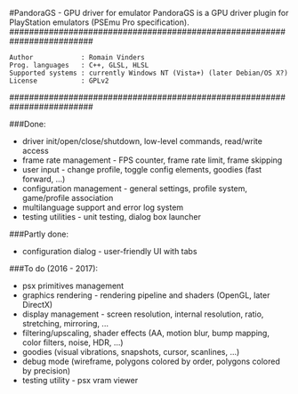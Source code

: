 #PandoraGS - GPU driver for emulator
PandoraGS is a GPU driver plugin for PlayStation emulators (PSEmu Pro specification).
#########################################################################

    Author            : Romain Vinders
    Prog. languages   : C++, GLSL, HLSL
    Supported systems : currently Windows NT (Vista+) (later Debian/OS X?)
    License           : GPLv2

#########################################################################

###Done:
* driver init/open/close/shutdown, low-level commands, read/write access
* frame rate management - FPS counter, frame rate limit, frame skipping
* user input - change profile, toggle config elements, goodies (fast forward, ...)
* configuration management - general settings, profile system, game/profile association
* multilanguage support and error log system
* testing utilities - unit testing, dialog box launcher

###Partly done:
* configuration dialog - user-friendly UI with tabs

###To do (2016 - 2017):
* psx primitives management
* graphics rendering - rendering pipeline and shaders (OpenGL, later DirectX)
* display management - screen resolution, internal resolution, ratio, stretching, mirroring, ...
* filtering/upscaling, shader effects (AA, motion blur, bump mapping, color filters, noise, HDR, ...)
* goodies (visual vibrations, snapshots, cursor, scanlines, ...)
* debug mode (wireframe, polygons colored by order, polygons colored by precision)
* testing utility - psx vram viewer
